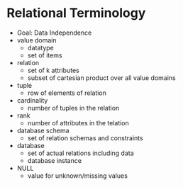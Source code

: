 # Relational Terminology
+ Goal: Data Independence
+ value domain
	+ datatype
	+ set of items
+ relation
	+ set of k attributes
	+ subset of cartesian product over all value domains
+ tuple
	+ row of elements of relation
+ cardinality
	+ number of tuples in the relation
+ rank
	+ number of attributes in the telation
+ database schema
	+ set of relation schemas and constraints
+ database
	+ set of actual relations including data
	+ database instance
+ NULL
	+ value for unknown/missing values